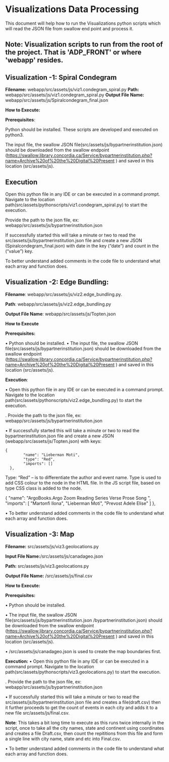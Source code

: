 
# Visualizations Data Processing 

This document will help how to run the Visualizations python scripts which will read the JSON file from swallow end point and process it.

## Note: Visualization scripts to run from the root of the project. That is 'ADP_FRONT' or where 'webapp' resides.

## Visualization -1: Spiral Condegram

**Filename:** webapp/src/assets/js/viz1.condegram_spiral.py
**Path:** webapp/src/assets/js/viz1.condegram_spiral.py
**Output File Name:** webapp/src/assets/js/Spiralcondegram_final.json

**How to Execute:**

**Prerequisites**:

Python should be installed. These scripts are developed and executed on python3.

The input file, the swallow JSON file(src/assets/js/bypartnerinstitution.json) should be downloaded from the swallow endpoint (https://swallow.library.concordia.ca/Service/bypartnerinstitution.php?name=Archive%20of%20the%20Digital%20Present ) and saved in this location (src/assets/js).

## Execution

Open this python file in any IDE or can be executed in a command prompt. Navigate to the location path(src/assets/pythonscripts/viz1.condegram_spiral.py) to start the execution. 

Provide the path to the json file, ex: webapp/src/assets/js/bypartnerinstitution.json

If successfully started this will take a minute or two to read the src/assets/js/bypartnerinstitution.json file and create a new JSON (Spiralcondegram_final.json) with date in the key (“date”) and count in the (“value”) key.

To better understand added comments in the code file to understand what each array and function does.


## Visualization -2: Edge Bundling:

**Filename**: webapp/src/assets/js/viz2.edge_bundling.py.

**Path**: webapp/src/assets/js/viz2.edge_bundling.py

**Output File Name**: webapp/src/assets/js/Topten.json

**How to Execute**

**Prerequisites:**

•	Python should be installed.
•	The input file, the swallow JSON file(src/assets/js/bypartnerinstitution.json) should be downloaded from the swallow endpoint (https://swallow.library.concordia.ca/Service/bypartnerinstitution.php?name=Archive%20of%20the%20Digital%20Present ) and saved in this location (src/assets/js).

**Execution**:

•	Open this python file in any IDE or can be executed in a command prompt. Navigate to the location path(src/assets/pythonscripts/viz2.edge_bundling.py) to start the execution. 

.     Provide the path to the json file, ex: webapp/src/assets/js/bypartnerinstitution.json

•	If successfully started this will take a minute or two to read the bypartnerinstitution.json file and create a new JSON (webapp/src/assets/js/Topten.json) with keys:

  	{
            "name": "Lieberman Moti",
            "type": "Red",
            "imports": []
      },

Type: “Red” – is to differentiate the author and event name. Type is used to add CSS colour to the node in the HTML file. In the JS script file, based on type CSS class is added to the node.


{
            "name": "ArgoBooks.Argo Zoom Reading Series Verse Prose Song ",
            "imports": [
                  "Martonfi Ilona",
                  "Lieberman Moti",
                  "Prevost Adele Elise"
            ]
      },



•	To better understand added comments in the code file to understand what each array and function does.



## Visualization -3: Map

**Filename:** src/assets/js/viz3.geolocations.py

**Input File Name:**/src/assets/js/canadageo.json

**Path:** src/assets/js/viz3.geolocations.py

**Output File Name:** /src/assets/js/final.csv

**How to Execute:**

**Prerequisites:**

•	Python should be installed.

•	The input file, the swallow JSON file(src/assets/js/bypartnerinstitution.json /bypartnerinstitution.json) should be downloaded from the swallow endpoint (https://swallow.library.concordia.ca/Service/bypartnerinstitution.php?name=Archive%20of%20the%20Digital%20Present ) and saved in this location (src/assets/js).

•	/src/assets/js/canadageo.json is used to create the map boundaries first.


**Execution:**
•	Open this python file in any IDE or can be executed in a command prompt. Navigate to the location path(src/assets/pythonscripts/viz3.geolocations.py) to start the execution. 

.     Provide the path to the json file, ex: webapp/src/assets/js/bypartnerinstitution.json

•	If successfully started this will take a minute or two to read the src/assets/js/bypartnerinstitution.json file and creates a file(draft.csv) then it further proceeds to get the count of events in each city and adds it to a new file src/assets/js/final.csv.

**Note**:
This takes a bit long time to execute as this runs twice internally in the script, once to take all the city names, state and continent using coordinates and creates a file Draft.csv, then count the repititions from this file and form a single line with city name, state and etc into Final.csv.

•	To better understand added comments in the code file to understand what each array and function does.



